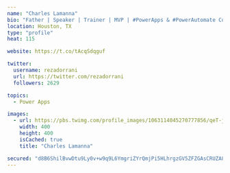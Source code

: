 ```yaml
---
name: "Charles Lamanna"
bio: "Father | Speaker | Trainer | MVP | #PowerApps & #PowerAutomate Community Super User | YouTuber Right-pointing triangle http://youtube.com/c/rezadorrani | Learn - Share - Clockwise rightwards and leftwards open circle arrows"
location: Houston, TX
type: "profile"
heat: 115

website: https://t.co/tAcqSdqguf

twitter:
  username: rezadorrani
  url: https://twitter.com/rezadorrani
  followers: 2629

topics:
  - Power Apps

images:
  - url: https://pbs.twimg.com/profile_images/1063114045270777856/qeT-jpWr_400x400.jpg
    width: 400
    height: 400
    isCached: true
    title: "Charles Lamanna"

secured: "d8B6ShilBvwDtu9Ly0v+w9q9L6YmgriZYrQmjPi5HLhrgzGV5ZFZGAsCRUZA8f1hMGvYMycGB4wguh/yaXYE/Ehimn5yqUEIVWU3JQYmyNL81raAOKoFJVpZG9A8n7+raUogoFfh/v7WJHQdchFPunwUghzkHfRETWytTb6Jf5MQTQtDumbGF3QeINEGpN5T8PkzyJ1N4UNu5umzTFApR9oiDQQQLJ032t+MUzcbfxwFzmdFiwyFdTSc1j3Q3+EODcT+i0bL4VsRz3VRdTkg8cy2ubUUiF24B7rX+3j+2tUWw2KLhGWrmkbj0OhqlfxxK/MISa0HHq0sheXBmLw630vq8M6Nw0iH+kyEJMLzjBp0UzJtrlpGhg3pNMhK+RE52nriQSvpDEZhpxcY4/EiS6zLczoYh2kRUzR0uhDvdJQ=;Lh6pON6gUmS+xLm591iNsA=="
---
```


